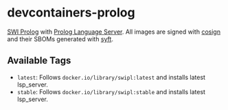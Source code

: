 # devcontainers-prolog

[SWI Prolog](https://www.swi-prolog.org/) with [Prolog Language Server](https://github.com/jamesnvc/lsp_server). All
images are signed with [cosign](https://github.com/sigstore/cosign) and their SBOMs generated with
[syft](https://github.com/anchore/syft).

## Available Tags

- `latest`: Follows `docker.io/library/swipl:latest` and installs latest lsp_server.
- `stable`: Follows `docker.io/library/swipl:stable` and installs latest lsp_server.
